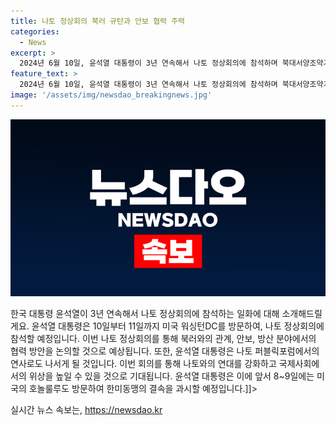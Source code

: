 ```yaml
---
title: 나토 정상회의 북러 규탄과 안보 협력 주력
categories:
  - News
excerpt: >
  2024년 6월 10일, 윤석열 대통령이 3년 연속해서 나토 정상회의에 참석하며 북대서양조약기구와의 연대를 강화하고 북한과 러시아에 대한 강력한 메시지를 전하며 안보·방산 분야의 협력 방안을 논의할 예정이다. 김건희 여사와 함께 10일부터 11일까지 워싱턴DC를 방문하고, 미국 조 바이든 대통령 부부의 만찬에 참석한 후 나토 정상회의에 참석할 예정이다. 또한, 인도·태평양 4개국 파트너(IP4) 정상회의에 참석하고 나토 퍼블릭포럼에서 연사로 나서 안보 질서의 위기 요인을 진단하고 협력 방안을 설명할 예정이다.
feature_text: >
  2024년 6월 10일, 윤석열 대통령이 3년 연속해서 나토 정상회의에 참석하며 북대서양조약기구와의 연대를 강화하고 북한과 러시아에 대한 강력한 메시지를 전하며 안보·방산 분야의 협력 방안을 논의할 예정이다. 김건희 여사와 함께 10일부터 11일까지 워싱턴DC를 방문하고, 미국 조 바이든 대통령 부부의 만찬에 참석한 후 나토 정상회의에 참석할 예정이다. 또한, 인도·태평양 4개국 파트너(IP4) 정상회의에 참석하고 나토 퍼블릭포럼에서 연사로 나서 안보 질서의 위기 요인을 진단하고 협력 방안을 설명할 예정이다.
image: '/assets/img/newsdao_breakingnews.jpg'
---
```


<p><img src="/assets/img/newsdao_breakingnews.jpg" alt="ranknews 속보" /></p>

<p>한국 대통령 윤석열이 3년 연속해서 나토 정상회의에 참석하는 일화에 대해 소개해드릴게요. 윤석열 대통령은 10일부터 11일까지 미국 워싱턴DC를 방문하여, 나토 정상회의에 참석할 예정입니다. 이번 나토 정상회의를 통해 북러와의 관계, 안보, 방산 분야에서의 협력 방안을 논의할 것으로 예상됩니다. 또한, 윤석열 대통령은 나토 퍼블릭포럼에서의 연사로도 나서게 될 것입니다. 이번 회의를 통해 나토와의 연대를 강화하고 국제사회에서의 위상을 높일 수 있을 것으로 기대됩니다. 윤석열 대통령은 이에 앞서 8~9일에는 미국의 호놀룰루도 방문하여 한미동맹의 결속을 과시할 예정입니다.]]&gt;</p></p>
실시간 뉴스 속보는, <a href="https://newsdao.kr" rel="dofollow">https://newsdao.kr</a>


